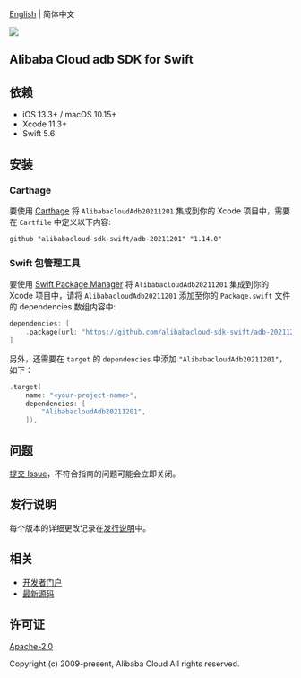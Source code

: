[English](README.md) | 简体中文

![](https://aliyunsdk-pages.alicdn.com/icons/AlibabaCloud.svg)

## Alibaba Cloud adb SDK for Swift

## 依赖

- iOS 13.3+ / macOS 10.15+
- Xcode 11.3+
- Swift 5.6

## 安装

### Carthage

要使用 [Carthage](https://github.com/Carthage/Carthage) 将 `AlibabacloudAdb20211201` 集成到你的 Xcode 项目中，需要在 `Cartfile` 中定义以下内容:

```ogdl
github "alibabacloud-sdk-swift/adb-20211201" "1.14.0"
```

### Swift 包管理工具

要使用 [Swift Package Manager](https://swift.org/package-manager/) 将 `AlibabacloudAdb20211201` 集成到你的 Xcode 项目中，请将 `AlibabacloudAdb20211201` 添加至你的 `Package.swift` 文件的 dependencies 数组内容中:

```swift
dependencies: [
    .package(url: "https://github.com/alibabacloud-sdk-swift/adb-20211201.git", from: "1.14.0")
]
```

另外，还需要在 `target` 的 `dependencies` 中添加 `"AlibabacloudAdb20211201"`，如下：

```swift
.target(
    name: "<your-project-name>",
    dependencies: [
        "AlibabacloudAdb20211201",
    ]),
```

## 问题

[提交 Issue](https://github.com/alibabacloud-sdk-swift/adb-20211201/issues/new)，不符合指南的问题可能会立即关闭。

## 发行说明

每个版本的详细更改记录在[发行说明](./ChangeLog.txt)中。

## 相关

* [开发者门户](https://next.api.aliyun.com/home)
* [最新源码](https://github.com/alibabacloud-sdk-swift/adb-20211201)

## 许可证

[Apache-2.0](http://www.apache.org/licenses/LICENSE-2.0)

Copyright (c) 2009-present, Alibaba Cloud All rights reserved.
